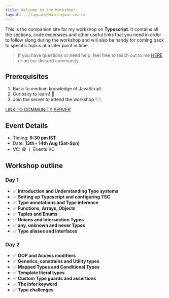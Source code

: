 ```yaml
---
title: Welcome to the Workshop!
layout: ../layouts/MainLayout.astro
---
```


This is the companion site for my workshop on **Typescript**. It contains all the sections, code excersises and other useful links that you need in order to follow along during the workshop and will also be handy for coming back to specific topics at a later point in time.

> If you have questions or need help, feel free to reach out to me [HERE](https://twitter.com/sid_web_works) or on our discord community

## Prerequisites

1. Basic to medium knowledge of JavaScript.
2. Curiosity to learn! 💫
3. Join the server to attend the workshop 👇🏼

[LINK TO COMMUNITY SERVER](https://discord.gg/hMF2WEQ7yd?event=1007032969980030996)

## Event Details

- Timing: **9:30 pm IST**
- Date: **13th - 14th Aug (Sat-Sun)**
- VC: 😃 丨 Events VC

## Workshop outline

### Day 1

- ✅ **Introduction and Understanding Type systems**
- ✅ **Setting up Typescript and configuring TSC**
- ✅ **Type annotations and Type inference**
- ✅ **Functions, Arrays, Objects**
- ✅ **Tuples and Enums**
- ✅ **Unions and Intersection Types**
- ✅ **any, unknown and never Types**
- ✅ **Type aliases and Interfaces**

### Day 2

- ✅ **OOP and Access modifiers**
- ✅ **Generics, constrains and Utility types**
- ✅ **Mapped Types and Conditional Types**
- ✅ **Template literal types**
- ✅ **Custom Type guards and assertions**
- ✅ **The infer keyword**
- ✅ **Type challenges**
